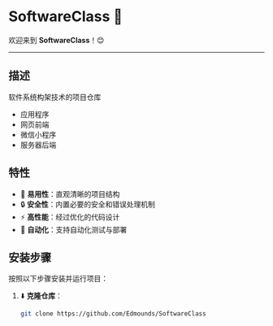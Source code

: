 # SoftwareClass 🚀

欢迎来到 **SoftwareClass**！😊

---

## 描述
软件系统构架技术的项目仓库
- 应用程序
- 网页前端
- 微信小程序
- 服务器后端 
## 特性
- 🌟 **易用性**：直观清晰的项目结构
- 🔒 **安全性**：内置必要的安全和错误处理机制
- ⚡ **高性能**：经过优化的代码设计
- 🤖 **自动化**：支持自动化测试与部署

## 安装步骤
按照以下步骤安装并运行项目：

1. ⬇️ **克隆仓库**：
   ```bash
   git clone https://github.com/Edmounds/SoftwareClass